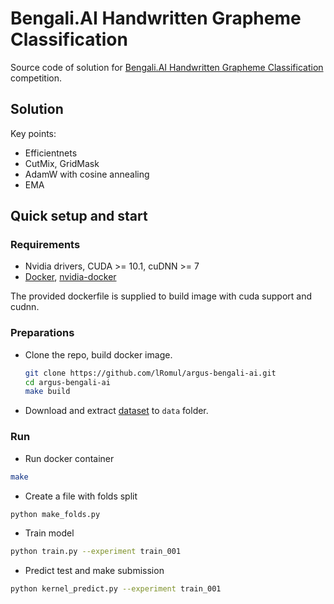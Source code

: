# Bengali.AI Handwritten Grapheme Classification

Source code of solution for [Bengali.AI Handwritten Grapheme Classification](https://www.kaggle.com/c/bengaliai-cv19) competition.

## Solution 

Key points: 
* Efficientnets
* CutMix, GridMask
* AdamW with cosine annealing
* EMA

## Quick setup and start 

### Requirements 

*  Nvidia drivers, CUDA >= 10.1, cuDNN >= 7
*  [Docker](https://www.docker.com/), [nvidia-docker](https://github.com/NVIDIA/nvidia-docker) 

The provided dockerfile is supplied to build image with cuda support and cudnn.


### Preparations 

* Clone the repo, build docker image. 
    ```bash
    git clone https://github.com/lRomul/argus-bengali-ai.git
    cd argus-bengali-ai
    make build
    ```

* Download and extract [dataset](https://www.kaggle.com/c/bengaliai-cv19/data) to `data` folder.

### Run

* Run docker container 
```bash
make
```

* Create a file with folds split
```bash
python make_folds.py
```

* Train model
```bash
python train.py --experiment train_001
```

* Predict test and make submission 
```bash
python kernel_predict.py --experiment train_001
```
